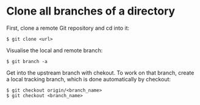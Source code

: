 # Clone all branches of a directory 

First, clone a remote Git repository and cd into it:
```
$ git clone <url>
```

Visualise the local and remote branch: 
```
$ git branch -a
```

Get into the upstream branch with chekout. To work on that branch, create a local tracking branch, which is done automatically by checkout: 
```
$ git checkout origin/<branch_name>
$ git checkout <branch_name>  
```
